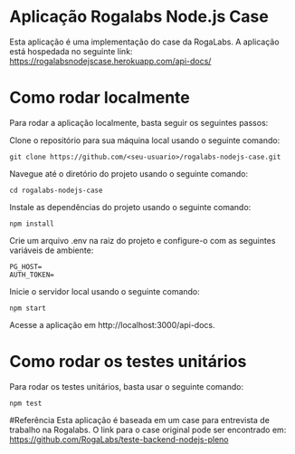 # Aplicação Rogalabs Node.js Case
Esta aplicação é uma implementação do case da RogaLabs. A aplicação está hospedada no seguinte link: https://rogalabsnodejscase.herokuapp.com/api-docs/

# Como rodar localmente
Para rodar a aplicação localmente, basta seguir os seguintes passos:


Clone o repositório para sua máquina local usando o seguinte comando:

```
git clone https://github.com/<seu-usuario>/rogalabs-nodejs-case.git
```

Navegue até o diretório do projeto usando o seguinte comando:

```
cd rogalabs-nodejs-case
```

Instale as dependências do projeto usando o seguinte comando:

```
npm install
```
Crie um arquivo .env na raiz do projeto e configure-o com as seguintes variáveis de ambiente:

```
PG_HOST=
AUTH_TOKEN=
```

Inicie o servidor local usando o seguinte comando:

```
npm start
```
Acesse a aplicação em http://localhost:3000/api-docs.

# Como rodar os testes unitários
Para rodar os testes unitários, basta usar o seguinte comando:

```
npm test
```


#Referência
Esta aplicação é baseada em um case para entrevista de trabalho na Rogalabs. O link para o case original pode ser encontrado em: https://github.com/RogaLabs/teste-backend-nodejs-pleno
